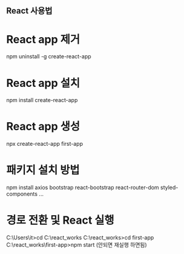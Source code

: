 ## React 사용법 ##

# React app 제거
npm uninstall -g create-react-app

# React app 설치
npm install create-react-app

# React app 생성
npx create-react-app first-app

# 패키지 설치 방법
npm install axios bootstrap react-bootstrap react-router-dom styled-components ...

# 경로 전환 및 React 실행
C:\Users\it>cd C:\react_works
C:\react_works>cd first-app
C:\react_works\first-app>npm start (안되면 재실행 하면됨)
